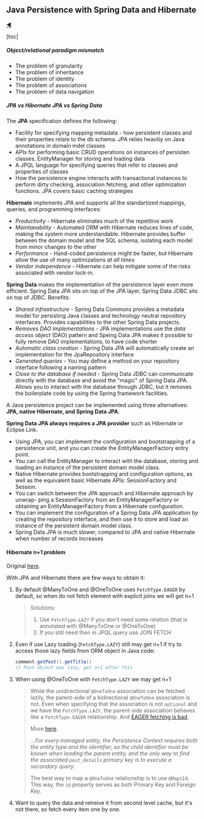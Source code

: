 ## Java Persistence with Spring Data and Hibernate 

[:arrow_backward:](spring_index)

[toc]

##### Object/relational paradigm mismatch

- The problem of granularity
- The problem of inheritance
- The problem of identity
- The problem of associations
- The problem of data navigation

##### JPA vs Hibernate JPA vs Spring Data

The **JPA** specification defines the following:

- Facility for specifying mapping metadata - how persistent classes and their properties relate to the db schema. JPA relies heaviliy on Java annotations in domain mdel classes
- APIs for performing basic CRUD operations on instances of persisten classes, EntityManager for storing and loading data
- A JPQL language for specifying queries that refer to classes and properties of classes 
- How the persistence engine interacts with transactional instances to perform dirty checking, association fetching, and other optimization functions. JPA covers basic caching strategies

**Hibernate** implements JPA and supports all the standartized mappings, queries, and programming interfaces:

- *Productivity* - Hibernate eliminates much of the repetitive work
- *Maintanability* - Automated ORM with Hibernate reduces lines of code, making the system more understandable. Hibernate provides buffer between the domain model and the SQL schema, isolating each model from minor changes to the other
- *Performance* - Hand-coded persistence might be faster, but Hibernate allow the use of many optimizations *at all times*
- *Vendor independence* - Hibernate can help mitigate some of the risks associated with vendor lock-in.

**Spring Data** makes the implementation of the persistence layer even more efficient. Spring Data JPA sits on top of the JPA layer, Spring Data JDBC sits on top of JDBC. Benefits:

- *Shared infrastructure* - Spring Data Commons provides a metadata model for persisting Java classes and technology neutral repository interfaces. Provides capabilities to the other Spring Data projects.
- *Removes DAO implementations* - JPA implementations use the *data access object* (DAO) pattern and Speing Data JPA makes it possible to fully remove DAO implementations, to have code shorter
- *Automatic class creation* - Spring Data JPA will automatically create an implementation for the JpaRepository interface
- *Generated queries* - You may define a method on your repository interface following a naming pattern
- *Close to the database if needed* - Spring Data JDBC can communicate directly with the database and avoid the "magic" of Spring Data JPA. Allows you to interact with the database through JDBC, but it removes the boilerplate code by using the Spring framework facilities.

A Java persistence project can be implemented using three alternatives: **JPA, native Hibernate, and Spring Data JPA**.

**Spring Data JPA always requires a JPA provider** such as Hibernate or Eclipse Link.

- Using JPA, you can implement the configuration and bootstrapping of a persistence unit, and you can create the EntityManagerFactory entry point.
- You can call the EntityManager to interact with the database, storing and loading an instance of the persistent domain model class.
- Native Hibernate provides bootstrapping and configuration options, as well as the equivalent basic Hibernate APIs: SessionFactory and Session.
- You can switch between the JPA approach and Hibernate approach by unwrap- ping a SessionFactory from an EntityManagerFactory or obtaining an EntityManagerFactory from a Hibernate configuration.
- You can implement the configuration of a Spring Data JPA application by creating the repository interface, and then use it to store and load an instance of the persistent domain model class.
- Spring Data JPA is much slower, compared to JPA and native Hibernate when number of records increases



#### Hibernate n+1 problem 

Original [here](https://habr.com/ru/companies/otus/articles/529692/).

With JPA and Hibernate there are few ways to obtain it:

1. By default @ManyToOne and @OneToOne uses `FetchType.EAGER` by default, so when do not fetch element with explicit joins we will get n+1

   > Solutions:
   >
   > 1) Use `FetchType.LAZY` if you don't need some relation (that is annotated with @ManyToOne or @OneToOne)
   > 2) If you still need then in JPQL query use JOIN FETCH

2. Even if use Lazy loading (`FetchType.LAZY`) still may get n+1 if try to access those lazy fields from ORM object in Java code: 
   ```java
   comment.getPost().getTitle()
   // Post object was lazy, get n+1 after this 
   ```

3. When using @OneToOne with `FetchType.LAZY` we may get n+1 

   > While the unidirectional `@OneToOne` association can be fetched lazily, the parent-side of a bidirectional `@OneToOne` association is not. Even when specifying that the association is not `optional` and we have the `FetchType.LAZY`, the parent-side association behaves like a `FetchType.EAGER` relationship. And [EAGER fetching is bad](https://vladmihalcea.com/eager-fetching-is-a-code-smell/).
   >
   > More [here](https://vladmihalcea.com/the-best-way-to-map-a-onetoone-relationship-with-jpa-and-hibernate/).
   >
   > *...For every managed entity, the Persistence Context requires both the entity type and the identifier,*
   > *so the child identifier must be known when loading the parent entity, and the only way to find the associated `post_details` primary key is to execute a secondary query.*
   >
   > The best way to map a `@OneToOne` relationship is to use `@MapsId`.  This way, the `id` property serves as both Primary Key and Foreign Key.

4. Want to query the data and retreive it from second level cache, but it's not there, so fetch every item one by one.
